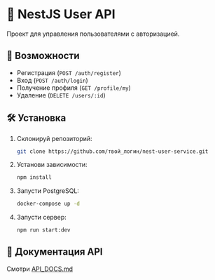 # 🚀 NestJS User API

Проект для управления пользователями с авторизацией.

## 📌 Возможности
- Регистрация (`POST /auth/register`)
- Вход (`POST /auth/login`)
- Получение профиля (`GET /profile/my`)
- Удаление (`DELETE /users/:id`)

## 🛠 Установка
1. Склонируй репозиторий:
   ```bash
   git clone https://github.com/твой_логин/nest-user-service.git
   ```
2. Установи зависимости:
   ```bash
   npm install
   ```
3. Запусти PostgreSQL:
   ```bash
   docker-compose up -d
   ```
4. Запусти сервер:
   ```bash
   npm run start:dev
   ```

## 📄 Документация API
Смотри [API_DOCS.md](API_DOCS.md)